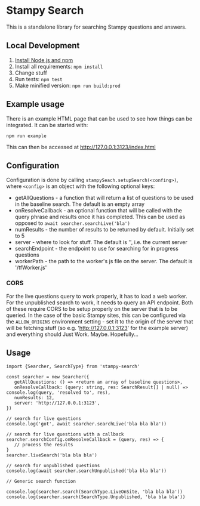 # Stampy Search

This is a standalone library for searching Stampy questions and answers.

## Local Development

1. [Install Node.js and npm](https://docs.npmjs.com/downloading-and-installing-node-js-and-npm)
2. Install all requirements: `npm install`
3. Change stuff
4. Run tests: `npm test`
5. Make minified version: `npm run build:prod`

## Example usage

There is an example HTML page that can be used to see how things can be integrated. It can be started with:

    npm run example

This can then be accessed at http://127.0.0.1:3123/index.html

## Configuration

Configuration is done by calling `stampySeach.setupSearch(<confing>)`, where `<config>` is an object with the
following optional keys:

- getAllQuestions - a function that will return a list of questions to be used in the baseline search. The default is an empty array
- onResolveCallback - an optional function that will be called with the query phrase and results once it has completed. This can be used as opposed to `await searcher.searchLive('bla')`
- numResults - the number of results to be returned by default. Initially set to 5
- server - where to look for stuff. The default is '', i.e. the current server
- searchEndpoint - the endpoint to use for searching for in progress questions
- workerPath - the path to the worker's js file on the server. The default is '/tfWorker.js'

### CORS

For the live questions query to work properly, it has to load a web worker. For the unpublished search to work, it needs to query an API endpoint. Both of these require CORS to be setup properly on the server that is to be queried. In the case of the basic Stampy sites, this can be configured via the `ALLOW_ORIGINS` environment setting - set it to the origin of the server that will be fetching stuff (so e.g. 'http://127.0.0.1:3123' for the example server) and everything should Just Work. Maybe. Hopefully...

## Usage

    import {Searcher, SearchType} from 'stampy-search'

    const searcher = new Searcher({
       getAllQuestions: () => <return an array of baseline questions>,
       onResolveCallback: (query: string, res: SearchResult[] | null) => console.log(query, 'resolved to', res),
       numResults: 12,
       server: 'http://127.0.0.1:3123',
    })

    // search for live questions
    console.log('got', await searcher.searchLive('bla bla bla'))

    // search for live questions with a callback
    searcher.searchConfig.onResolveCallback = (query, res) => {
       // process the results
    }
    searcher.liveSearch('bla bla bla')

    // search for unpublished questions
    console.log(await searcher.searchUnpublished('bla bla bla'))

    // Generic search function

    console.log(searcher.search(SearchType.LiveOnSite, 'bla bla bla'))
    console.log(searcher.search(SearchType.Unpublished, 'bla bla bla'))
